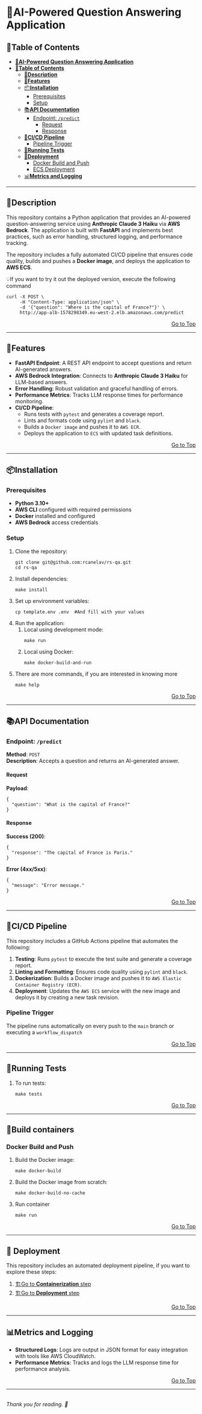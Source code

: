 <h1 id="ai-powered-question-answering-application">🏡AI-Powered Question Answering Application</h1>

<h2 id="table-of-contents">📙<strong>Table of Contents</strong></h2>
<ul>
    <li><a href="#ai-powered-question-answering-application"><strong>🏡AI-Powered Question Answering Application</strong></a></li>
    <li><a href="#table-of-contents">📙<strong>Table of Contents</strong></a>
        <ul>
            <li><a href="#description">🏡<strong>Description</strong></a></li>
            <li><a href="#features">📗<strong>Features</strong></a></li>
            <li><a href="#installation">📦<strong>Installation</strong></a>
                <ul>
                    <li><a href="#prerequisites">Prerequisites</a></li>
                    <li><a href="#setup">Setup</a></li>
                </ul>
            </li>
            <li><a href="#api-documentation">📚<strong>API Documentation</strong></a>
                <ul>
                    <li><a href="#endpoint-answer">Endpoint: <code>/predict</code></a>
                        <ul>
                            <li><a href="#request">Request</a></li>
                            <li><a href="#response">Response</a></li>
                        </ul>
                    </li>
                </ul>
            </li>
            <li><a href="#cicd-pipeline">🔄<strong>CI/CD Pipeline</strong></a>
                <ul>
                    <li><a href="#pipeline-trigger">Pipeline Trigger</a></li>
                </ul>
            </li>
            <li><a href="#running-tests">🧪<strong>Running Tests</strong></a></li>
            <li><a href="#deployment">🚀<strong>Deployment</strong></a>
                <ul>
                    <li><a href="#docker-build-and-push">Docker Build and Push</a></li>
                    <li><a href="#ecs-deployment">ECS Deployment</a></li>
                </ul>
            </li>
            <li><a href="#metrics-and-logging">📊<strong>Metrics and Logging</strong></a></li>
        </ul>
    </li>
</ul>

<hr>

<h2 id="description">🏡<strong>Description</strong></h2>
<p>This repository contains a Python application that provides an AI-powered question-answering service using <strong>Anthropic Claude 3 Haiku</strong> via <strong>AWS Bedrock</strong>. The application is built with <strong>FastAPI</strong> and implements best practices, such as error handling, structured logging, and performance tracking.</p>

<p>The repository includes a fully automated CI/CD pipeline that ensures code quality, builds and pushes a <strong>Docker image</strong>, and deploys the application to <strong>AWS ECS</strong>.</p>

<p>💡If you want to try it out the deployed version, execute the following command</p>
<pre><code>curl -X POST \
     -H "Content-Type: application/json" \
     -d '{"question": "Where is the capital of France?"}' \
     http://app-alb-1578298349.eu-west-2.elb.amazonaws.com/predict
</code></pre>

<div style="text-align: right;">
  <a href="#table-of-contents">Go to Top</a>
</div>

<hr>

<h2 id="features">📗<strong>Features</strong></h2>
<ul>
    <li><strong>FastAPI Endpoint</strong>: A REST API endpoint to accept questions and return AI-generated answers.</li>
    <li><strong>AWS Bedrock Integration</strong>: Connects to <strong>Anthropic Claude 3 Haiku</strong> for LLM-based answers.</li>
    <li><strong>Error Handling</strong>: Robust validation and graceful handling of errors.</li>
    <li><strong>Performance Metrics</strong>: Tracks LLM response times for performance monitoring.</li>
    <li><strong>CI/CD Pipeline</strong>:
        <ul>
            <li>Runs tests with <code>pytest</code> and generates a coverage report.</li>
            <li>Lints and formats code using <code>pylint</code> and <code>black</code>.</li>
            <li>Builds a <code>Docker image</code> and pushes it to <code>AWS ECR</code>.</li>
            <li>Deploys the application to <code>ECS</code> with updated task definitions.</li>
        </ul>
    </li>
</ul>

<div style="text-align: right;">
  <a href="#table-of-contents">Go to Top</a>
</div>

<hr>

<h2 id="installation">📦<strong>Installation</strong></h2>

<h3 id="prerequisites">Prerequisites</h3>
<ul>
    <li><strong>Python 3.10+</strong></li>
    <li><strong>AWS CLI</strong> configured with required permissions</li>
    <li><strong>Docker</strong> installed and configured</li>
    <li><strong>AWS Bedrock</strong> access credentials</li>
</ul>

<h3 id="setup">Setup</h3>
<ol>
    <li>Clone the repository:
        <pre><code>git clone git@github.com:rcanelav/rs-qa.git
cd rs-qa</code></pre>
    </li>
    <li>Install dependencies:
        <pre><code>make install</code></pre>
    </li>
    <li>Set up environment variables:
        <pre><code>cp template.env .env  #And fill with your values</code></pre>
    </li>
    <li>Run the application:
        <ol>
            <li>Local using development mode:
                <pre><code>make run</code></pre>
            </li>
            <li>Local using Docker:
                <pre><code>make docker-build-and-run</code></pre>
            </li>
        </ol>
    </li>
    <li>There are more commands, if you are interested in knowing more
        <pre><code>make help</code></pre>
    </li>
</ol>

<div style="text-align: right;">
  <a href="#table-of-contents">Go to Top</a>
</div>

<hr>

<h2 id="api-documentation">📚<strong>API Documentation</strong></h2>

<h3 id="endpoint-answer">Endpoint: <code>/predict</code></h3>

<p><strong>Method</strong>: <code>POST</code><br>
<strong>Description</strong>: Accepts a question and returns an AI-generated answer.</p>

<h4 id="request">Request</h4>
<p><strong>Payload</strong>:</p>
<pre><code>{
  "question": "What is the capital of France?"
}
</code></pre>

<h4 id="response">Response</h4>
<p><strong>Success (200)</strong>:</p>
<pre><code>{
  "response": "The capital of France is Paris."
}
</code></pre>
<p><strong>Error (4xx/5xx)</strong>:</p>
<pre><code>{
  "message": "Error message."
}
</code></pre>

<div style="text-align: right;">
  <a href="#table-of-contents">Go to Top</a>
</div>
<hr>

<h2 id="cicd-pipeline">🔄<strong>CI/CD Pipeline</strong></h2>

<p>This repository includes a GitHub Actions pipeline that automates the following:</p>
<ol>
    <li><strong>Testing</strong>: Runs <code>pytest</code> to execute the test suite and generate a coverage report.</li>
    <li><strong>Linting and Formatting</strong>: Ensures code quality using <code>pylint</code> and <code>black</code>.</li>
    <li><strong>Dockerization</strong>: Builds a Docker image and pushes it to <code>AWS Elastic Container Registry (ECR)</code>.</li>
    <li><strong>Deployment</strong>: Updates the <code>AWS ECS</code> service with the new image and deploys it by creating a new task revision.</li>
</ol>

<h3 id="pipeline-trigger">Pipeline Trigger</h3>
<p>The pipeline runs automatically on every push to the <code>main</code> branch or executing a <code>workflow_dispatch</code></p>

<div style="text-align: right;">
  <a href="#table-of-contents">Go to Top</a>
</div>

<hr>

<h2 id="running-tests">🧪<strong>Running Tests</strong></h2>

<ol>
    <li>To run tests:
        <pre><code>make tests</code></pre>
    </li>
</ol>

<div style="text-align: right;">
  <a href="#table-of-contents">Go to Top</a>
</div>
<hr>

<h2 id="deployment">🚀<strong>Build containers</strong></h2>

<h3 id="docker-build-and-push">Docker Build and Push</h3>
<ol>
    <li>Build the Docker image:
        <pre><code>make docker-build</code></pre>
    </li>
    <li>Build the Docker image from scratch:
        <pre><code>make docker-build-no-cache</code></pre>
    </li>
    <li>Run container
        <pre><code>make run</code></pre>
    </li>
</ol>

<div style="text-align: right;">
  <a href="#table-of-contents">Go to Top</a>
</div>

<hr>

<h2 id="ecs-deployment">🚀 <strong>Deployment</strong></h2>

<p>This repository includes an automated deployment pipeline, if you want to explore these steps:</p>
  <ol>
    <li><a href="./.github/workflows/_deploy.yml#L39">🏗️Go to <strong>Containerization</strong> step</a></li>
  <li><a href="./.github/workflows/_deploy.yml#L64">🏗️Go to <strong>Deployment</strong> step</a></li>
  </ol>

<div style="text-align: right;">
  <a href="#table-of-contents">Go to Top</a>
</div>

<hr>

<h2 id="metrics-and-logging">📊<strong>Metrics and Logging</strong></h2>

<ul>
    <li><strong>Structured Logs</strong>: Logs are output in JSON format for easy integration with tools like AWS CloudWatch.</li>
    <li><strong>Performance Metrics</strong>: Tracks and logs the LLM response time for performance analysis.</li>
</ul>
<div style="text-align: right;">
  <a href="#table-of-contents">Go to Top</a>
</div>


<hr>
<br>
<i>Thank you for reading. 🚀</i>
